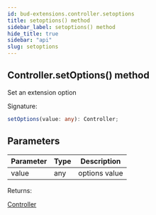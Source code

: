 ```yaml
---
id: bud-extensions.controller.setoptions
title: setoptions() method
sidebar_label: setoptions() method
hide_title: true
sidebar: "api"
slug: setoptions
---
```


## Controller.setOptions() method

Set an extension option

Signature:

```typescript
setOptions(value: any): Controller;
```

## Parameters

| Parameter | Type | Description   |
| --------- | ---- | ------------- |
| value     | any  | options value |

Returns:

[Controller](/api/bud-extensions/controller)
